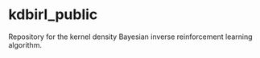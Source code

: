 # kdbirl_public
Repository for the kernel density Bayesian inverse reinforcement learning algorithm. 

